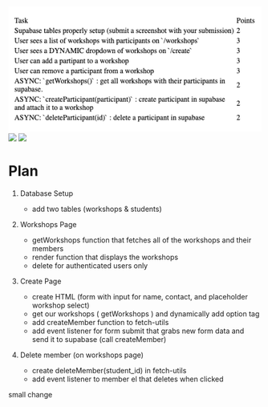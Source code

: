 ![](./assets/rubric.png)
![](./assets/workshop.png)
![](./assets/create.png)

# Plan

1. Database Setup

    - add two tables (workshops & students)

2. Workshops Page

    - getWorkshops function that fetches all of the workshops and their members
    - render function that displays the workshops
    - delete for authenticated users only

3. Create Page

    - create HTML (form with input for name, contact, and placeholder workshop select)
    - get our workshops ( getWorkshops ) and dynamically add option tag
    - add createMember function to fetch-utils
    - add event listener for form submit that grabs new form data and send it to supabase (call createMember)

4. Delete member (on workshops page)
    - create deleteMember(student_id) in fetch-utils
    - add event listener to member el that deletes when clicked

small change
